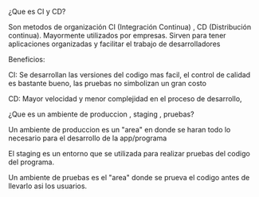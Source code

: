 

¿Que es CI y CD? 

Son metodos de organización CI (Integración Continua) , CD (Distribución continua). Mayormente utilizados por empresas. Sirven para tener aplicaciones organizadas y facilitar el trabajo de desarrolladores
 
Beneficios:


CI: Se desarrollan las versiones del codigo mas facil, el control de calidad es bastante bueno, las pruebas no simbolizan un gran costo 

CD: Mayor velocidad y menor complejidad en el proceso de desarrollo, 

¿Que es un ambiente de produccion , staging , pruebas?

Un ambiente de produccion es un "area" en donde se haran todo lo necesario para el desarrollo de la app/programa

El staging es un entorno que se utilizada para realizar pruebas del codigo del programa.

Un ambiente de pruebas es el "area" donde se prueva el codigo antes de llevarlo asi los usuarios. 


